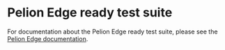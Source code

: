 # Pelion Edge ready test suite

For documentation about the Pelion Edge ready test suite, please see the [Pelion Edge documentation](https://developer.pelion.com/docs/device-management-edge/latest/testing/pelion-edge-ready-test-suite.html).

